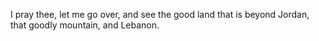 I pray thee, let me go over, and see the good land that is beyond Jordan, that goodly mountain, and Lebanon.

